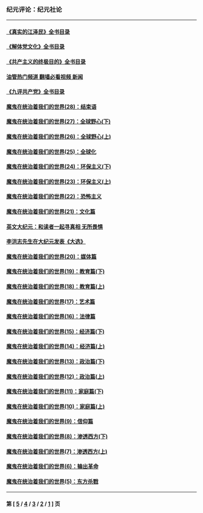 ### 纪元评论：纪元社论
---
#### [《真实的江泽民》全书目录](../../pages/nsc422/n13721399.md?06070330) 
#### [《解体党文化》全书目录](../../pages/nsc422/n13721157.md?06070330) 
#### [《共产主义的终极目的》全书目录](../../pages/nsc422/n13721048.md?06070330) 
#### [油管热门频道 翻墙必看视频 新闻](ok?06070330)
#### [《九评共产党》全书目录](../../pages/nsc422/n13708085.md?06070330) 
#### [魔鬼在统治着我们的世界(28)：结束语](../../pages/nsc422/n10936246.md?06070330) 
#### [魔鬼在统治着我们的世界(27)：全球野心(下)](../../pages/nsc422/n10928319.md?06070330) 
#### [魔鬼在统治着我们的世界(26)：全球野心(上)](../../pages/nsc422/n10900318.md?06070330) 
#### [魔鬼在统治着我们的世界(25)：全球化](../../pages/nsc422/n10788205.md?06070330) 
#### [魔鬼在统治着我们的世界(24)：环保主义(下)](../../pages/nsc422/n10695307.md?06070330) 
#### [魔鬼在统治着我们的世界(23)：环保主义(上)](../../pages/nsc422/n10688613.md?06070330) 
#### [魔鬼在统治着我们的世界(22)：恐怖主义](../../pages/nsc422/n10614727.md?06070330) 
#### [魔鬼在统治着我们的世界(21)：文化篇](../../pages/nsc422/n10597706.md?06070330) 
#### [英文大纪元：和读者一起寻真相 无所畏惧](../../pages/nsc422/n12542027.md?06070330) 
#### [李洪志先生在大纪元发表《大选》](../../pages/nsc422/n12534746.md?06070330) 
#### [魔鬼在统治着我们的世界(20)：媒体篇](../../pages/nsc422/n10586579.md?06070330) 
#### [魔鬼在统治着我们的世界(19)：教育篇(下)](../../pages/nsc422/n10564808.md?06070330) 
#### [魔鬼在统治着我们的世界(18)：教育篇(上)](../../pages/nsc422/n10526970.md?06070330) 
#### [魔鬼在统治着我们的世界(17)：艺术篇](../../pages/nsc422/n10499093.md?06070330) 
#### [魔鬼在统治着我们的世界(16)：法律篇](../../pages/nsc422/n10485969.md?06070330) 
#### [魔鬼在统治着我们的世界(15)：经济篇(下)](../../pages/nsc422/n10469975.md?06070330) 
#### [魔鬼在统治着我们的世界(14)：经济篇(上)](../../pages/nsc422/n10457370.md?06070330) 
#### [魔鬼在统治着我们的世界(13)：政治篇(下)](../../pages/nsc422/n10448270.md?06070330) 
#### [魔鬼在统治着我们的世界(12)：政治篇(上)](../../pages/nsc422/n10444576.md?06070330) 
#### [魔鬼在统治着我们的世界(11)：家庭篇(下)](../../pages/nsc422/n10440961.md?06070330) 
#### [魔鬼在统治着我们的世界(10)：家庭篇(上)](../../pages/nsc422/n10435448.md?06070330) 
#### [魔鬼在统治着我们的世界(9)：信仰篇](../../pages/nsc422/n10432159.md?06070330) 
#### [魔鬼在统治着我们的世界(8)：渗透西方(下)](../../pages/nsc422/n10429603.md?06070330) 
#### [魔鬼在统治着我们的世界(7)：渗透西方(上)](../../pages/nsc422/n10426013.md?06070330) 
#### [魔鬼在统治着我们的世界(6)：输出革命](../../pages/nsc422/n10421536.md?06070330) 
#### [魔鬼在统治着我们的世界(5)：东方杀戮](../../pages/nsc422/n10417707.md?06070330) 

---
#### 第 [ [5](./5.md?06070330) / [4](./4.md?06070330) / [3](./3.md?06070330) / [2](./2.md?06070330) / [1](./1.md?06070330) ] 页
